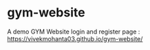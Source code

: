 # gym-website

A demo GYM Website login and register page : https://vivekmohanta03.github.io/gym-website/
